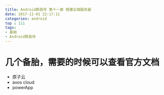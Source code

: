 ```yaml
---
title: Android群英传 第十一章 搭建云端服务器
date: 2017-11-01 22:17:11
categories: android
top : 111
tags:
- 基础
- Android群英传
---
```

# 几个备胎，需要的时候可以查看官方文档
* 原子云
* avos cloud
* powerApp
